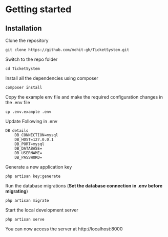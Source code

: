 # Getting started

## Installation

Clone the repository

    git clone https://github.com/mohit-gh/TicketSystem.git

Switch to the repo folder

    cd TicketSystem

Install all the dependencies using composer

    composer install

Copy the example env file and make the required configuration changes in the .env file

    cp .env.example .env

Update Following in .env

    DB details
        DB_CONNECTION=mysql
        DB_HOST=127.0.0.1
        DB_PORT=mysql
        DB_DATABASE=
        DB_USERNAME=
        DB_PASSWORD=
    
Generate a new application key

    php artisan key:generate

Run the database migrations (**Set the database connection in .env before migrating**)

    php artisan migrate

Start the local development server

    php artisan serve

You can now access the server at http://localhost:8000
